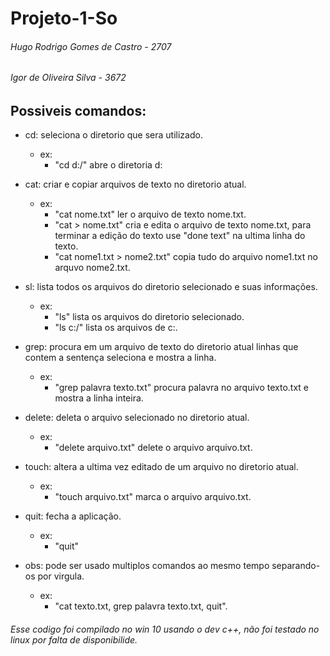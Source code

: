 # Projeto-1-So
###### Hugo Rodrigo Gomes de Castro - 2707
###### Igor de Oliveira Silva - 3672

## Possiveis comandos:
  - cd: seleciona o diretorio que sera utilizado.
    * ex:
      - "cd d:/" abre o diretoria d:
    
  - cat: criar e copiar arquivos de texto no diretorio atual.
    * ex:
      - "cat nome.txt" ler o arquivo de texto nome.txt.
      - "cat > nome.txt" cria e edita o arquivo de texto nome.txt, para terminar a edição do texto use "done text" na ultima linha do texto.
      - "cat nome1.txt > nome2.txt" copia tudo do arquivo nome1.txt no arquvo nome2.txt.
        
  - sl: lista todos os arquivos do diretorio selecionado e suas informações.
    * ex:
      - "ls" lista os arquivos do diretorio selecionado.
      - "ls c:/" lista os arquivos de c:.
        
  - grep: procura em um arquivo de texto do diretorio atual linhas que contem a sentença seleciona e mostra a linha.
    * ex:
      - "grep palavra texto.txt" procura palavra no arquivo texto.txt e mostra a linha inteira.
    
  - delete: deleta o arquivo selecionado no diretorio atual.
    * ex:
      - "delete arquivo.txt" delete o arquivo arquivo.txt.
    
  - touch: altera a ultima vez editado de um arquivo no diretorio atual.
    * ex:
      - "touch arquivo.txt" marca o arquivo arquivo.txt.
    
  - quit: fecha a aplicação.
    * ex:
      - "quit"
    
  - obs: pode ser usado multiplos comandos ao mesmo tempo separando-os por virgula.
    * ex:
      - "cat texto.txt, grep palavra texto.txt, quit".
  
   ###### Esse codigo foi compilado no win 10 usando o dev c++, não foi testado no linux por falta de disponibilide.
